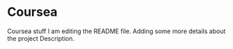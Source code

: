 # Coursea
Coursea stuff
I am editing the README file. Adding some more details about the project Description.
